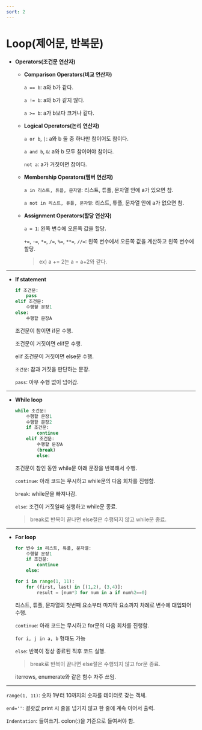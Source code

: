 ```yaml
---
sort: 2
---
```


# Loop(제어문, 반복문)

- **Operators(조건문 연산자)**
    - **Comparison Operators(비교 연산자)**

        `a == b`: a와 b가 같다.

        `a != b`: a와 b가 같지 않다.

        `a >= b`: a가 b보다 크거나 같다.

    - **Logical Operators(논리 연산자)**

        `a or b`, `|`: a와 b 둘 중 하나만 참이어도 참이다.

        `a and b`, `&`: a와 b 모두 참이어야 참이다.

        `not a`: a가 거짓이면 참이다.

    - **Membership Operators(멤버 연산자)**

        `a in 리스트, 튜플, 문자열`: 리스트, 튜플, 문자열 안에 a가 있으면 참.

        `a not in 리스트, 튜플, 문자열`: 리스트, 튜플, 문자열 안에 a가 없으면 참.

    - **Assignment Operators(할당 연산자)**

        `a = 1`: 왼쪽 변수에 오른쪽 값을 할당.

        `+=`, `-=`, `*=`, `/=`, `%=`, `**=`, `//=`: 왼쪽 변수에서 오른쪽 값을 계산하고 왼쪽 변수에 할당.
        
        > ex) a += 2는 a = a+2와 같다.
    

---

- **If statement**

    ``` python
    if 조건문:
        pass
    elif 조건문:
    	수행할 문장1  
    else:
    	수행할 문장A
    ```

    조건문이 참이면 if문 수행.

    조건문이 거짓이면 elif문 수행.

    elif 조건문이 거짓이면 else문 수행.

    `조건문`: 참과 거짓을 판단하는 문장.

    `pass`: 아무 수행 없이 넘어감.

---

- **While loop**

    ```python
    while 조건문:
        수행할 문장1
    	수행할 문장2
    	if 조건문:
    		continue
    	elif 조건문:
    		수행할 문장A
    		(break)
    		else:
    ```

    조건문이 참인 동안 while문 아래 문장을 반복해서 수행.

    `continue`: 아래 코드는 무시하고 while문의 다음 회차를 진행함.

    `break`: while문을 빠져나감.

    `else`: 조건이 거짓일때 실행하고 while문 종료.
    
    > break로 반복이 끝나면 else절은 수행되지 않고 while문 종료.

---

- **For loop**

    ```python
    for 변수 in 리스트, 튜플, 문자열:
    	수행할 문장1
    	if 조건문:
            continue
    	else:
    
    for i in range(1, 11):
    	for (first, last) in [(1,2), (3,4)]:
            result = [num*3 for num in a if num%2==0]
    ```

    리스트, 튜플, 문자열의 첫번째 요소부터 마지막 요소까지 차례로 변수에 대입되어 수행.

    `continue`: 아래 코드는 무시하고 for문의 다음 회차를 진행함.

    `for i, j in a, b` 형태도 가능
    
    `else`: 반복이 정상 종료된 직후 코드 실행.
    
    > break로 반복이 끝나면 else절은 수행되지 않고 for문 종료.
    
    iterrows, enumerate와 같은 함수 자주 쓰임.

---

`range(1, 11)`: 숫자 1부터 10까지의 숫자를 데이터로 갖는 객체.

`end=''`: 결괏값 print 시 줄을 넘기지 않고 한 줄에 계속 이어서 출력.

`Indentation`: 들여쓰기. colon(:)을 기준으로 들여써야 함.